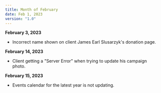 ```yaml
---
title: Month of February
date: Feb 1, 2023
version: "1.0"
---
```

**February 3, 2023**
- Incorrect name shown on client James Earl Slusarzyk's donation page.

**February 14, 2023**
- Client getting a "Server Error" when trying to update his campaign photo. 

**February 15, 2023**
- Events calendar for the latest year is not updating.